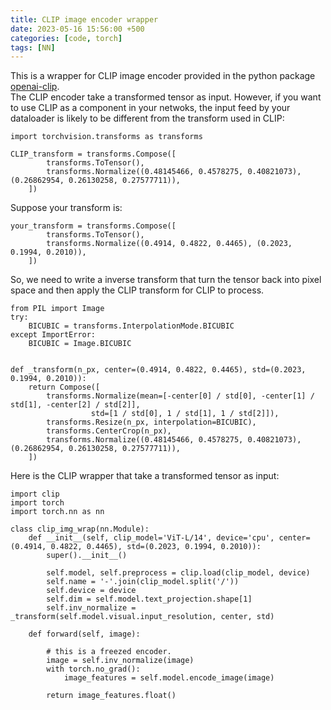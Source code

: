 ```yaml
---
title: CLIP image encoder wrapper
date: 2023-05-16 15:56:00 +500
categories: [code, torch]
tags: [NN]
---
```

This is a wrapper for CLIP image encoder provided in the python package [openai-clip](https://pypi.org/project/openai-clip/). <br />
The CLIP encoder take a transformed tensor as input. However, if you want to use CLIP as a component in your netwoks, the input feed by your dataloader is likely to be different from the transform used in CLIP:
```
import torchvision.transforms as transforms

CLIP_transform = transforms.Compose([
        transforms.ToTensor(),
        transforms.Normalize((0.48145466, 0.4578275, 0.40821073), (0.26862954, 0.26130258, 0.27577711)),
    ])
```
Suppose your transform is:
```
your_transform = transforms.Compose([
        transforms.ToTensor(),
        transforms.Normalize((0.4914, 0.4822, 0.4465), (0.2023, 0.1994, 0.2010)),
    ])
```
So, we need to write a inverse transform that turn the tensor back into pixel space and then apply the CLIP transform for CLIP to process.
```
from PIL import Image
try:
    BICUBIC = transforms.InterpolationMode.BICUBIC
except ImportError:
    BICUBIC = Image.BICUBIC


def _transform(n_px, center=(0.4914, 0.4822, 0.4465), std=(0.2023, 0.1994, 0.2010)):
    return Compose([
        transforms.Normalize(mean=[-center[0] / std[0], -center[1] / std[1], -center[2] / std[2]],
                  std=[1 / std[0], 1 / std[1], 1 / std[2]]),
        transforms.Resize(n_px, interpolation=BICUBIC),
        transforms.CenterCrop(n_px),
        transforms.Normalize((0.48145466, 0.4578275, 0.40821073), (0.26862954, 0.26130258, 0.27577711)),
    ])
```
Here is the CLIP wrapper that take a transformed tensor as input:
```
import clip
import torch
import torch.nn as nn

class clip_img_wrap(nn.Module):
    def __init__(self, clip_model='ViT-L/14', device='cpu', center=(0.4914, 0.4822, 0.4465), std=(0.2023, 0.1994, 0.2010)):
        super().__init__()

        self.model, self.preprocess = clip.load(clip_model, device)
        self.name = '-'.join(clip_model.split('/'))
        self.device = device
        self.dim = self.model.text_projection.shape[1]
        self.inv_normalize = _transform(self.model.visual.input_resolution, center, std)

    def forward(self, image):

        # this is a freezed encoder.
        image = self.inv_normalize(image)
        with torch.no_grad():
            image_features = self.model.encode_image(image)

        return image_features.float()
```


